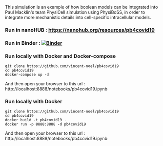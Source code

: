 This simulation is an example of how boolean models can be integrated into Paul Macklin's team PhysiCell simulation using PhysiBoSS, in order to integrate more mechanistic details into cell-specific intracellular models.

### Run in nanoHUB : https://nanohub.org/resources/pb4covid19

### Run in Binder : [![Binder](https://mybinder.org/badge_logo.svg)](https://mybinder.org/v2/gh/vincent-noel/pb4covid19/master?filepath=pb4covid19.ipynb)

### Run locally with Docker and Docker-compose
```
git clone https://github.com/vincent-noel/pb4covid19
cd pb4covid19
docker-compose up -d
```
	
And then open your browser to this url : http://localhost:8888/notebooks/pb4covid19.ipynb

### Run locally with Docker
```
git clone https://github.com/vincent-noel/pb4covid19
cd pb4covid19
docker build -t pb4covid19 .
docker run -p 8888:8888 -d pb4covid19
```	

And then open your browser to this url : http://localhost:8888/notebooks/pb4covid19.ipynb
